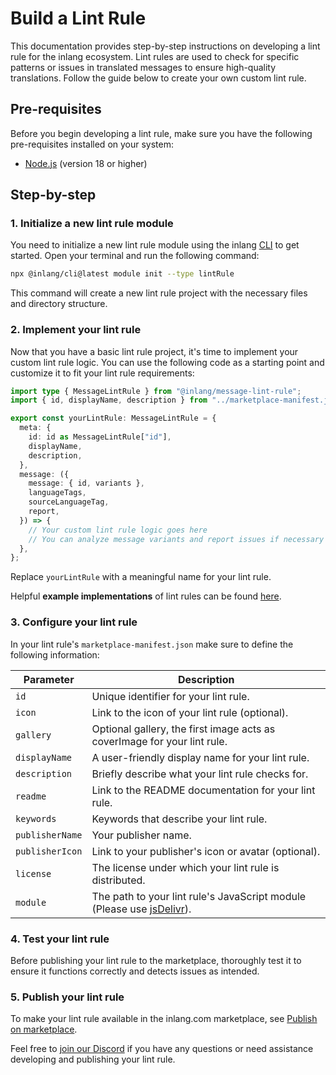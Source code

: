 # Build a Lint Rule

This documentation provides step-by-step instructions on developing a lint rule for the inlang ecosystem. Lint rules are used to check for specific patterns or issues in translated messages to ensure high-quality translations. Follow the guide below to create your own custom lint rule.

## Pre-requisites

Before you begin developing a lint rule, make sure you have the following pre-requisites installed on your system:

- [Node.js](https://nodejs.org/en/) (version 18 or higher)

## Step-by-step

### 1. Initialize a new lint rule module

You need to initialize a new lint rule module using the inlang [CLI](https://inlang.com/m/2qj2w8pu) to get started. Open your terminal and run the following command:

```bash
npx @inlang/cli@latest module init --type lintRule
```

This command will create a new lint rule project with the necessary files and directory structure.

### 2. Implement your lint rule

Now that you have a basic lint rule project, it's time to implement your custom lint rule logic. You can use the following code as a starting point and customize it to fit your lint rule requirements:

```typescript
import type { MessageLintRule } from "@inlang/message-lint-rule";
import { id, displayName, description } from "../marketplace-manifest.json";

export const yourLintRule: MessageLintRule = {
  meta: {
    id: id as MessageLintRule["id"],
    displayName,
    description,
  },
  message: ({
    message: { id, variants },
    languageTags,
    sourceLanguageTag,
    report,
  }) => {
    // Your custom lint rule logic goes here
    // You can analyze message variants and report issues if necessary
  },
};
```

Replace `yourLintRule` with a meaningful name for your lint rule.

Helpful **example implementations** of lint rules can be found [here](https://github.com/opral/monorepo/tree/main/inlang/source-code/message-lint-rules).

### 3. Configure your lint rule

In your lint rule's `marketplace-manifest.json` make sure to define the following information:

| Parameter       | Description                                                                                        |
| --------------- | -------------------------------------------------------------------------------------------------- |
| `id`            | Unique identifier for your lint rule.                                                              |
| `icon`          | Link to the icon of your lint rule (optional).                                                     |
| `gallery`       | Optional gallery, the first image acts as coverImage for your lint rule.                           |
| `displayName`   | A user-friendly display name for your lint rule.                                                   |
| `description`   | Briefly describe what your lint rule checks for.                                                   |
| `readme`        | Link to the README documentation for your lint rule.                                               |
| `keywords`      | Keywords that describe your lint rule.                                                             |
| `publisherName` | Your publisher name.                                                                               |
| `publisherIcon` | Link to your publisher's icon or avatar (optional).                                                |
| `license`       | The license under which your lint rule is distributed.                                             |
| `module`        | The path to your lint rule's JavaScript module (Please use [jsDelivr](https://www.jsdelivr.com/)). |

### 4. Test your lint rule

Before publishing your lint rule to the marketplace, thoroughly test it to ensure it functions correctly and detects issues as intended.

### 5. Publish your lint rule

To make your lint rule available in the inlang.com marketplace, see [Publish on marketplace](/documentation/publish-to-marketplace).

Feel free to [join our Discord](https://discord.gg/CNPfhWpcAa) if you have any questions or need assistance developing and publishing your lint rule.

<br/>

<doc-links>
    <doc-link title="Whatis a Lint Rule?" icon="mdi:skip-previous" href="/documentation/lint-rule/guide" description="Learn why you should use Lint Rules."></doc-link>
	<doc-link title="API Introduction" icon="mdi:skip-next" href="/documentation/lint-rule/api-introduction" description="Read Lint Rule API Reference."></doc-link>
</doc-links>

<br/>
<br/>
